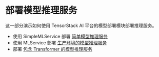 # 部署模型推理服务

这一部分演示如何使用 TensorStack AI 平台的模型部署模块部署推理服务。

- 使用 SimpleMLService 部署 [简单模型推理服务](./deploy-simplemlservice.md)
- 使用 MLService 部署 [生产环境的模型推理服务](./deploy-mlservice.md)
- 部署 [包含 Transformer 的模型推理服务](./deploy-mlservice-transformer.md)